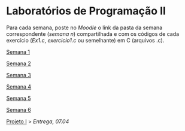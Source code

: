 # Laboratórios de Programação II

Para cada semana, poste no *Moodle* o link da pasta da semana correspondente (*semana n*) compartilhada e com os códigos de cada exercício (*Ex1.c*, *exercicio1.c* ou semelhante) em C (arquivos .c).

[Semana 1](https://github.com/Rogerio-mack/LP2_2024S1/blob/main/Semana4/ap2-semana1-lab.pdf)

[Semana 2](https://github.com/Rogerio-mack/LP2_2024S1/blob/main/Semana4/ap2-semana2-lab.pdf)

[Semana 3](https://github.com/Rogerio-mack/LP2_2024S1/blob/main/Semana4/ap2-semana3-lab.pdf)

[Semana 4](https://github.com/Rogerio-mack/LP2_2024S1/blob/main/Semana4/ap2-semana4-lab.pdf)

[Semana 5](https://github.com/Rogerio-mack/LP2_2024S1/blob/main/Semana5/ap2-semana5-lab.pdf)

[Semana 6](https://github.com/Rogerio-mack/LP2_2024S1/blob/main/Semana6/ap2-semana6-matrizes.pdf)

[Projeto I](https://github.com/Rogerio-mack/LP2_2024S1/blob/main/AP2_PROJETO1.pdf) > *Entrega, 07.04*
